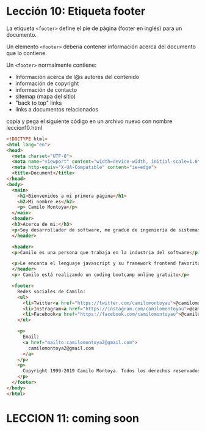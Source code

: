 # Lección 10: Etiqueta footer


La etiqueta  `<footer>` define el pie de página (footer en inglés) para un documento.

Un elemento `<footer>` debería contener información acerca del documento que lo contiene.

Un `<footer>` normalmente contiene:

- Información acerca de l@s autores del contenido
- información de copyright
- información de contacto
- sitemap (mapa del sitio)
- "back to top" links
- links a documentos relacionados

copia y pega el siguiente código en un archivo nuevo con nombre leccion10.html

```html
<!DOCTYPE html>
<html lang="en">
<head>
  <meta charset="UTF-8">
  <meta name="viewport" content="width=device-width, initial-scale=1.0">
  <meta http-equiv="X-UA-Compatible" content="ie=edge">
  <title>Document</title>
</head>
<body>
  <main>
    <h1>Bienvenidos a mi primera página</h1>
    <h2>Mi nombre es</h2>
    <p> Camilo Montoya</p>
  </main>
  <header>
  <h3>Acerca de mi:</h3>
  <p>Soy desarrollador de software, me gradué de ingeniería de sistemas hace algunos años, llevo trabajando como desarrollador desde el 2006, pero la primera vez que hice código, fue en 1999 cuando estaba en octavo grado, es decir hace 20 años que programo</p>
  </header>

  <header>
  <p>Camilo es una persona que trabaja en la industria del software</p>

  <p>Le encanta el lenguaje javascript y su framework frontend favorito es vueJS</p>
  </header>
  <p> Camilo está realizando un coding bootcamp online gratuito</p>

  <footer>
    Redes sociales de Camilo:
    <ul>
      <li>Twitter<a href="https://twitter.com/camilomontoyau">@camilomontoyau</a></li>
      <li>Instragram<a href="https://instagram.com/camilomontoyau">@camilomontoyau</a></li>
      <li>Facebook<a href="https://facebook.com/camilomontoyau">@camilomontoyau</a></li>
    </ul>

    <p>
      Email:
      <a href="mailto:camilomontoya2@gmail.com">
        camilomontoya2@gmail.com
      </a>
    </p>
    <p>
      Copyright 1999-2019 Camilo Montoya. Todos los derechos reservados.
    </p>
  </footer>
</body>
</html>
```


# LECCION 11: coming soon